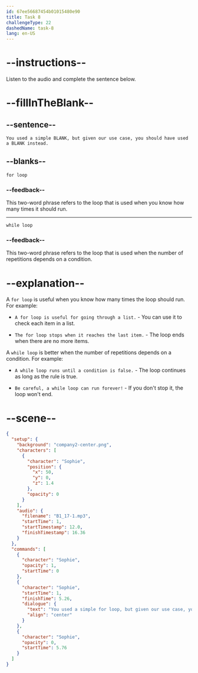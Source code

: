 ```yaml
---
id: 67ee56687454b01015480e90
title: Task 8
challengeType: 22
dashedName: task-8
lang: en-US
---
```


<!-- (audio) Sophie: You used a simple for loop, but given our use case, you should have used a while loop instead. -->

# --instructions--

Listen to the audio and complete the sentence below.

# --fillInTheBlank--

## --sentence--

`You used a simple BLANK, but given our use case, you should have used a BLANK instead.`

## --blanks--

`for loop`

### --feedback--

This two-word phrase refers to the loop that is used when you know how many times it should run.

---

`while loop`

### --feedback--

This two-word phrase refers to the loop that is used when the number of repetitions depends on a condition.

# --explanation--

A `for loop` is useful when you know how many times the loop should run. For example:

- `A for loop is useful for going through a list.` - You can use it to check each item in a list.

- `The for loop stops when it reaches the last item.` - The loop ends when there are no more items.

A `while loop` is better when the number of repetitions depends on a condition. For example:

- `A while loop runs until a condition is false.` - The loop continues as long as the rule is true.

- `Be careful, a while loop can run forever!` - If you don't stop it, the loop won't end.

# --scene--

```json
{
  "setup": {
    "background": "company2-center.png",
    "characters": [
      {
        "character": "Sophie",
        "position": {
          "x": 50,
          "y": 0,
          "z": 1.4
        },
        "opacity": 0
      }
    ],
    "audio": {
      "filename": "B1_17-1.mp3",
      "startTime": 1,
      "startTimestamp": 12.0,
      "finishTimestamp": 16.36
    }
  },
  "commands": [
    {
      "character": "Sophie",
      "opacity": 1,
      "startTime": 0
    },
    {
      "character": "Sophie",
      "startTime": 1,
      "finishTime": 5.26,
      "dialogue": {
        "text": "You used a simple for loop, but given our use case, you should have used a while loop instead.",
        "align": "center"
      }
    },
    {
      "character": "Sophie",
      "opacity": 0,
      "startTime": 5.76
    }
  ]
}
```
